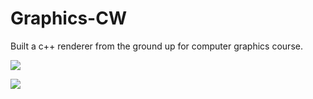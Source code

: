 # Graphics-CW
Built a c++ renderer from the ground up for computer graphics course.

![](https://i.imgur.com/CjPiyzf.png)


![](render.gif)

